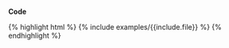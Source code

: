 <p>
    <strong>Code</strong>
</p>

{% highlight html %}
{% include examples/{{include.file}} %}
{% endhighlight %}
